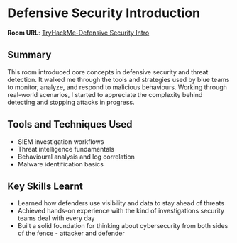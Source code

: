 # Defensive Security Introduction

**Room URL**: [TryHackMe-Defensive Security Intro](https://tryhackme.com/room/defensivesecurityintro)

## Summary 
This room introduced core concepts in defensive security and threat detection. It walked me through the tools and strategies used by blue teams to monitor, analyze, and respond to malicious behaviours. Working through real-world scenarios, I started to appreciate the complexity behind detecting and stopping attacks in progress.

## Tools and Techniques Used
- SIEM investigation workflows
- Threat intelligence fundamentals
- Behavioural analysis and log correlation
- Malware identification basics

## Key Skills Learnt
- Learned how defenders use visibility and data to stay ahead of threats
- Achieved hands-on experience with the kind of investigations security teams deal with every day
- Built a solid foundation for thinking about cybersecurity from both sides of the fence - attacker and defender
